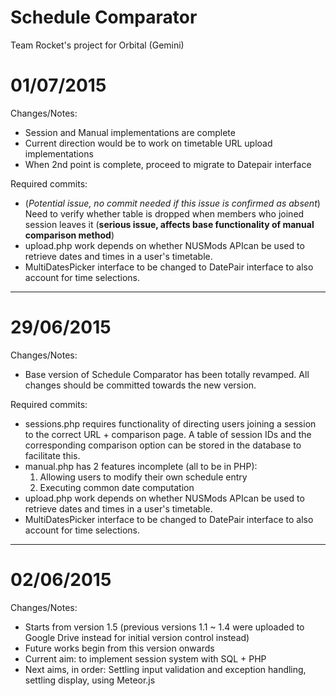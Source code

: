 # Schedule Comparator
Team Rocket's project for Orbital (Gemini)

# 01/07/2015
Changes/Notes:
* Session and Manual implementations are complete
* Current direction would be to work on timetable URL upload implementations
* When 2nd point is complete, proceed to migrate to Datepair interface
 
Required commits:
* (_Potential issue, no commit needed if this issue is confirmed as absent_) Need to verify whether table is dropped when members who joined session leaves it (**serious issue, affects base functionality of manual comparison method**)
* upload.php work depends on whether NUSMods APIcan be used to retrieve dates and times in a user's timetable.
* MultiDatesPicker interface to be changed to DatePair interface to also account for time selections.

----

# 29/06/2015
Changes/Notes:
* Base version of Schedule Comparator has been totally revamped. All changes should be committed towards the new version.

Required commits:
* sessions.php requires functionality of directing users joining a session to the correct URL + comparison page. A table of session IDs and the corresponding comparison option can be stored in the database to facilitate this.
* manual.php has 2 features incomplete (all to be in PHP):
  1. Allowing users to modify their own schedule entry
  2. Executing common date computation
* upload.php work depends on whether NUSMods APIcan be used to retrieve dates and times in a user's timetable.
* MultiDatesPicker interface to be changed to DatePair interface to also account for time selections.

----

# 02/06/2015
Changes/Notes:
* Starts from version 1.5 (previous versions 1.1 ~ 1.4 were uploaded to Google Drive instead for initial version control instead)
* Future works begin from this version onwards
* Current aim: to implement session system with SQL + PHP
* Next aims, in order: Settling input validation and exception handling, settling display, using Meteor.js
